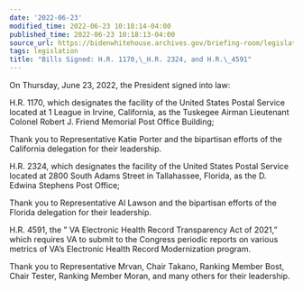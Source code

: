 ```yaml
---
date: '2022-06-23'
modified_time: 2022-06-23 10:18:14-04:00
published_time: 2022-06-23 10:18:13-04:00
source_url: https://bidenwhitehouse.archives.gov/briefing-room/legislation/2022/06/23/bills-signed-h-r-1170-h-r-2324-and-h-r-4591/
tags: legislation
title: "Bills Signed: H.R. 1170,\_H.R. 2324, and H.R.\_4591"
---
```

 
On Thursday, June 23, 2022, the President signed into law:

H.R. 1170, which designates the facility of the United States Postal
Service located at 1 League in Irvine, California, as the Tuskegee
Airman Lieutenant Colonel Robert J. Friend Memorial Post Office
Building;

Thank you to Representative Katie Porter and the bipartisan efforts of
the California delegation for their leadership.

H.R. 2324, which designates the facility of the United States Postal
Service located at 2800 South Adams Street in Tallahassee, Florida, as
the D. Edwina Stephens Post Office;

Thank you to Representative Al Lawson and the bipartisan efforts of the
Florida delegation for their leadership.

H.R. 4591, the ” VA Electronic Health Record Transparency Act of 2021,”
which requires VA to submit to the Congress periodic reports on various
metrics of VA’s Electronic Health Record Modernization program.

Thank you to Representative Mrvan, Chair Takano, Ranking Member Bost,
Chair Tester, Ranking Member Moran, and many others for their
leadership.
